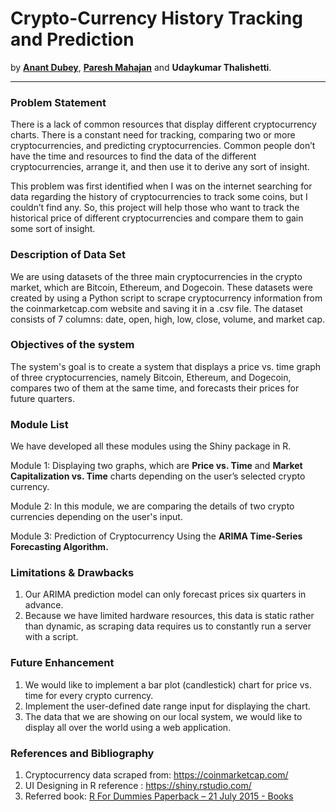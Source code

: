 # Crypto-Currency History Tracking and Prediction

by [**Anant Dubey**](https://github.com/dubeyanant), [**Paresh Mahajan**](https://github.com/mahajanparesh) and **Udaykumar Thalishetti**.

---

### Problem Statement

There is a lack of common resources that display different cryptocurrency charts. There is a constant need for tracking, comparing two or more cryptocurrencies, and predicting cryptocurrencies. Common people don’t have the time and resources to find the data of the different cryptocurrencies, arrange it, and then use it to derive any sort of insight.

This problem was first identified when I was on the internet searching for data regarding the history of cryptocurrencies to track some coins, but I couldn’t find any. So, this project will help those who want to track the historical price of different cryptocurrencies and compare them to gain some sort of insight.

### Description of Data Set

We are using datasets of the three main cryptocurrencies in the crypto market, which are Bitcoin, Ethereum, and Dogecoin. These datasets were created by using a Python script to scrape cryptocurrency information from the coinmarketcap.com website and saving it in a .csv file. The dataset consists of 7 columns: date, open, high, low, close, volume, and market cap. 

### Objectives of the system

The system's goal is to create a system that displays a price vs. time graph of three cryptocurrencies, namely Bitcoin, Ethereum, and Dogecoin, compares two of them at the same time, and forecasts their prices for future quarters. 

### Module List

We have developed all these modules using the Shiny package in R.

Module 1: Displaying two graphs, which are **Price vs. Time** and **Market Capitalization vs. Time** charts depending on the user’s selected crypto currency.

Module 2: In this module, we are comparing the details of two crypto currencies depending on the user's input.

Module 3: Prediction of Cryptocurrency Using the **ARIMA Time-Series Forecasting Algorithm.**

### Limitations & Drawbacks

1. Our ARIMA prediction model can only forecast prices six quarters in advance.
2. Because we have limited hardware resources, this data is static rather than dynamic, as scraping data requires us to constantly run a server with a script.

### Future Enhancement

1. We would like to implement a bar plot (candlestick) chart for price vs. time for every crypto currency.
2. Implement the user-defined date range input for displaying the chart.
3. The data that we are showing on our local system, we would like to display all over the world using a web application.

### References and Bibliography

1. Cryptocurrency data scraped from: https://coinmarketcap.com/
2. UI Designing in R reference : https://shiny.rstudio.com/
3. Referred book: [R For Dummies Paperback – 21 July 2015 - Books](https://www.amazon.in/R-Dummies-Andrie-Vries/dp/1119055806) 
